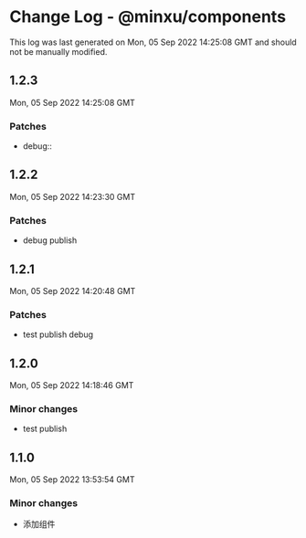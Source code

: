 # Change Log - @minxu/components

This log was last generated on Mon, 05 Sep 2022 14:25:08 GMT and should not be manually modified.

## 1.2.3
Mon, 05 Sep 2022 14:25:08 GMT

### Patches

- debug::

## 1.2.2
Mon, 05 Sep 2022 14:23:30 GMT

### Patches

- debug publish

## 1.2.1
Mon, 05 Sep 2022 14:20:48 GMT

### Patches

- test publish debug

## 1.2.0
Mon, 05 Sep 2022 14:18:46 GMT

### Minor changes

- test publish

## 1.1.0
Mon, 05 Sep 2022 13:53:54 GMT

### Minor changes

- 添加组件

